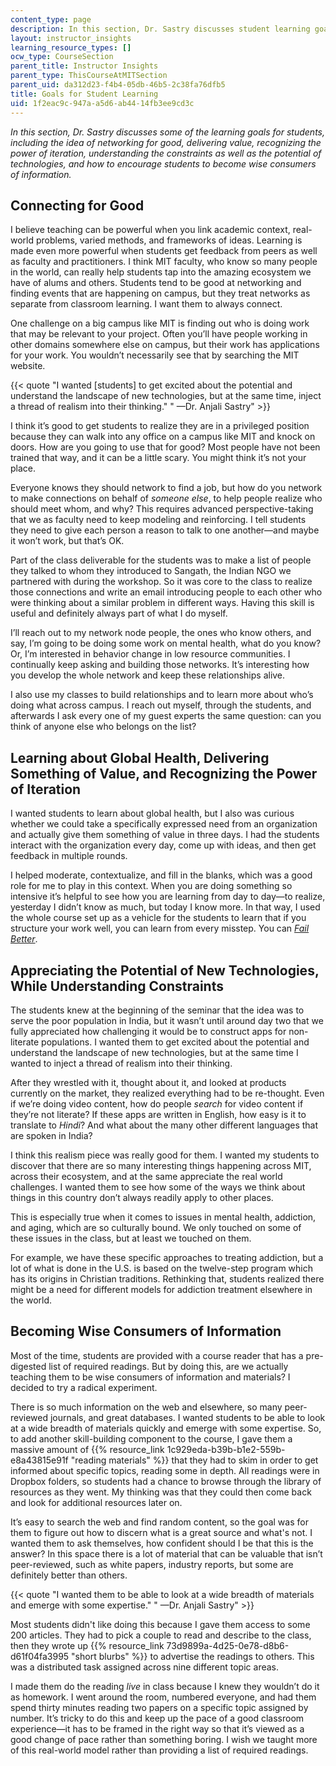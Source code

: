 ```yaml
---
content_type: page
description: In this section, Dr. Sastry discusses student learning goals.
layout: instructor_insights
learning_resource_types: []
ocw_type: CourseSection
parent_title: Instructor Insights
parent_type: ThisCourseAtMITSection
parent_uid: da312d23-f4b4-05db-46b5-2c38fa76dfb5
title: Goals for Student Learning
uid: 1f2eac9c-947a-a5d6-ab44-14fb3ee9cd3c
---
```


_In this section, Dr. Sastry discusses some of the learning goals for students, including the idea of networking for good, delivering value, recognizing the power of iteration, understanding the constraints as well as the potential of technologies, and how to encourage students to become wise consumers of information._

Connecting for Good
-------------------

I believe teaching can be powerful when you link academic context, real-world problems, varied methods, and frameworks of ideas. Learning is made even more powerful when students get feedback from peers as well as faculty and practitioners. I think MIT faculty, who know so many people in the world, can really help students tap into the amazing ecosystem we have of alums and others. Students tend to be good at networking and finding events that are happening on campus, but they treat networks as separate from classroom learning. I want them to always connect.

One challenge on a big campus like MIT is finding out who is doing work that may be relevant to your project. Often you’ll have people working in other domains somewhere else on campus, but their work has applications for your work. You wouldn’t necessarily see that by searching the MIT website.

{{< quote "I wanted [students] to get excited about the potential and understand the landscape of new technologies, but at the same time, inject a thread of realism into their thinking." " —Dr. Anjali Sastry" >}}

I think it’s good to get students to realize they are in a privileged position because they can walk into any office on a campus like MIT and knock on doors. How are you going to use that for good? Most people have not been trained that way, and it can be a little scary. You might think it’s not your place.

Everyone knows they should network to find a job, but how do you network to make connections on behalf of _someone else_, to help people realize who should meet whom, and why? This requires advanced perspective-taking that we as faculty need to keep modeling and reinforcing. I tell students they need to give each person a reason to talk to one another—and maybe it won’t work, but that’s OK.

Part of the class deliverable for the students was to make a list of people they talked to whom they introduced to Sangath, the Indian NGO we partnered with during the workshop. So it was core to the class to realize those connections and write an email introducing people to each other who were thinking about a similar problem in different ways. Having this skill is useful and definitely always part of what I do myself. 

I’ll reach out to my network node people, the ones who know others, and say, I’m going to be doing some work on mental health, what do you know? Or, I’m interested in behavior change in low resource communities. I continually keep asking and building those networks. It’s interesting how you develop the whole network and keep these relationships alive.

I also use my classes to build relationships and to learn more about who’s doing what across campus. I reach out myself, through the students, and afterwards I ask every one of my guest experts the same question: can you think of anyone else who belongs on the list?

Learning about Global Health, Delivering Something of Value, and Recognizing the Power of Iteration
---------------------------------------------------------------------------------------------------

I wanted students to learn about global health, but I also was curious whether we could take a specifically expressed need from an organization and actually give them something of value in three days. I had the students interact with the organization every day, come up with ideas, and then get feedback in multiple rounds.  
  
I helped moderate, contextualize, and fill in the blanks, which was a good role for me to play in this context. When you are doing something so intensive it’s helpful to see how you are learning from day to day—to realize, yesterday I didn’t know as much, but today I know more. In that way, I used the whole course set up as a vehicle for the students to learn that if you structure your work well, you can learn from every misstep. You can _[Fail Better](http://failbetternow.com)_.

Appreciating the Potential of New Technologies, While Understanding Constraints
-------------------------------------------------------------------------------

The students knew at the beginning of the seminar that the idea was to serve the poor population in India, but it wasn’t until around day two that we fully appreciated how challenging it would be to construct apps for non-literate populations. I wanted them to get excited about the potential and understand the landscape of new technologies, but at the same time I wanted to inject a thread of realism into their thinking.

After they wrestled with it, thought about it, and looked at products currently on the market, they realized everything had to be re-thought. Even if we’re doing video content, how do people _search_ for video content if they’re not literate? If these apps are written in English, how easy is it to translate to _Hindi_? And what about the many other different languages that are spoken in India?

I think this realism piece was really good for them. I wanted my students to discover that there are so many interesting things happening across MIT, across their ecosystem, and at the same appreciate the real world challenges. I wanted them to see how some of the ways we think about things in this country don’t always readily apply to other places.

This is especially true when it comes to issues in mental health, addiction, and aging, which are so culturally bound. We only touched on some of these issues in the class, but at least we touched on them.

For example, we have these specific approaches to treating addiction, but a lot of what is done in the U.S. is based on the twelve-step program which has its origins in Christian traditions. Rethinking that, students realized there might be a need for different models for addiction treatment elsewhere in the world.

Becoming Wise Consumers of Information
--------------------------------------

Most of the time, students are provided with a course reader that has a pre-digested list of required readings. But by doing this, are we actually teaching them to be wise consumers of information and materials? I decided to try a radical experiment.

There is so much information on the web and elsewhere, so many peer-reviewed journals, and great databases. I wanted students to be able to look at a wide breadth of materials quickly and emerge with some expertise. So, to add another skill-building component to the course, I gave them a massive amount of {{% resource_link 1c929eda-b39b-b1e2-559b-e8a43815e91f "reading materials" %}} that they had to skim in order to get informed about specific topics, reading some in depth. All readings were in Dropbox folders, so students had a chance to browse through the library of resources as they went. My thinking was that they could then come back and look for additional resources later on.

It’s easy to search the web and find random content, so the goal was for them to figure out how to discern what is a great source and what's not. I wanted them to ask themselves, how confident should I be that this is the answer? In this space there is a lot of material that can be valuable that isn’t peer-reviewed, such as white papers, industry reports, but some are definitely better than others.

{{< quote "I wanted them to be able to look at a wide breadth of materials and emerge with some expertise." " —Dr. Anjali Sastry" >}}

Most students didn't like doing this because I gave them access to some 200 articles. They had to pick a couple to read and describe to the class, then they wrote up {{% resource_link 73d9899a-4d25-0e78-d8b6-d61f04fa3995 "short blurbs" %}} to advertise the readings to others. This was a distributed task assigned across nine different topic areas.

I made them do the reading _live_ in class because I knew they wouldn’t do it as homework. I went around the room, numbered everyone, and had them spend thirty minutes reading two papers on a specific topic assigned by number. It’s tricky to do this and keep up the pace of a good classroom experience—it has to be framed in the right way so that it’s viewed as a good change of pace rather than something boring. I wish we taught more of this real-world model rather than providing a list of required readings.